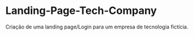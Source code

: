 # Landing-Page-Tech-Company
Criação de uma landing page/Login para um empresa de tecnologia fictícia.
